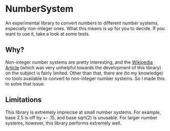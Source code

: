 # NumberSystem
An experimental library to convert numbers to different number systems, especially non-integer ones. What this means is up for you to decide. If you want to use it, take a look at some tests.

## Why?
Non-integer number systems are pretty interesting, and the [Wikipedia Article](https://en.wikipedia.org/wiki/Non-integer_base_of_numeration) (which was very unhelpful towards the development of this library) on the subject is fairly limited. Other than that, there are (to my knowledge) no tools available to convert to non-integer number systems. So I made this to solve that issue.

## Limitations
This library is extremely imprecise at small number systems. For example, base 2.5 is off by +- .15, and base sqrt(2) is unusable. For larger number systems, however, this library performs extremely well.